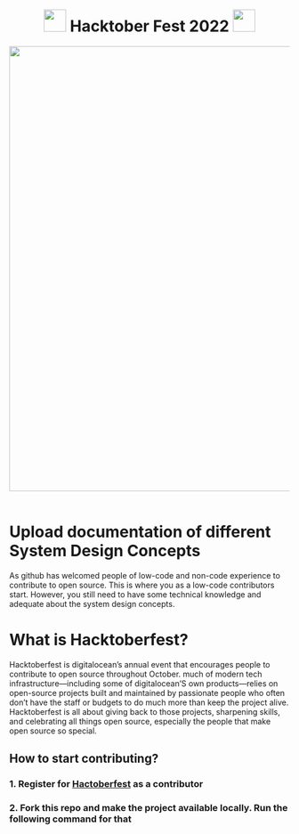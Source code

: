 <h1 align="center">
<img src="https://octodex.github.com/images/original.png" width="40"/>
Hacktober Fest 2022
<img src="https://octodex.github.com/images/original.png" width="40"/>
</h1>

<div align="center">
<img src= "https://external-preview.redd.it/d_6uprRJpBPS9-1ExJsjCWbbrQrHg8V1DxvTmCsSpH0.jpg?width=640&crop=smart&auto=webp&s=c86d4993194a52f9b1e39ccd6a929d532f380bf7" width= "800"/>
</div>
<br>

# Upload documentation of different System Design Concepts

As github has welcomed people of low-code and non-code experience to contribute to open source. This is where you as a low-code contributors start. However, you still need to have some technical knowledge and adequate about the system design concepts.

# What is Hacktoberfest?

Hacktoberfest is digitalocean’s annual event that encourages people to contribute to open source throughout October. much of modern tech infrastructure—including some of digitalocean’S own products—relies on open-source projects built and maintained by passionate people who often don’t have the staff or budgets to do much more than keep the project alive. Hacktoberfest is all about giving back to those projects, sharpening skills, and celebrating all things open source, especially the people that make open source so special.

## How to start contributing?

### 1. Register for [Hactoberfest](https://hacktoberfest.com/) as a contributor

### 2. Fork this repo and make the project available locally. Run the following command for that

```git clone https://<username>/system-design-concepts-hacktoberfest2022

```
